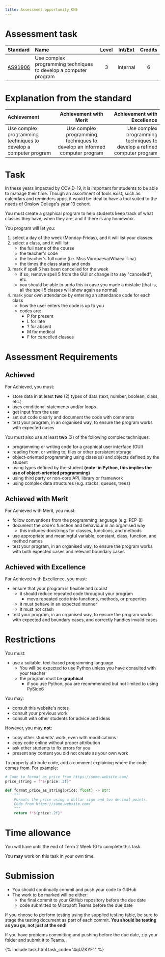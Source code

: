 ```yaml
---
title: Assessment opportunity ONE
---
```


# Assessment task

| Standard | Name | Level | Int/Ext | Credits |
| :-- | :-- | :-: | :-: | :-: |
| [AS91906](https://www.nzqa.govt.nz/nqfdocs/ncea-resource/achievements/2019/as91906.pdf) | Use complex programming techniques to develop a computer program | 3 | Internal | 6 |

# Explanation from the standard

| Achievement | Achievement with Merit | Achievement with Excellence |
| :-- | :-: | --: |
| Use complex programming techniques to develop a computer program | Use complex programming techniques to develop an informed computer program | Use complex programming techniques to develop a refined computer program |

# Task

In these years impacted by COVID-19, it is important for students to be able to manage their time. Though an assortment of tools exist, such as calendars and reminders apps, it would be ideal to have a tool suited to the needs of Onslow College's year 13 cohort.

You must create a graphical program to help students keep track of what classes they have, when they are, and if there is any homework.

You program will let you:

1. select a day of the week (Monday-Friday), and it will list your classes.
2. select a class, and it will list:
    - the full name of the course
    - the teacher's code
    - the teacher's full name (i.e. Miss Voropaeva/Whaea Tina)
    - the times the class starts and ends
3. mark if spell 5 has been cancelled for the week
    - if so, remove spell 5 from the GUI or change it to say "cancelled", etc.
    - you should be able to undo this in case you made a mistake (that is, all the spell 5 classes will show again as normal)
4. mark your own attendance by entering an attendance code for each class
    - how the user enters the code is up to you
    - codes are:
        - P for present
        - L for late
        - ? for absent
        - M for medical
        - F for cancelled classes

# Assessment Requirements

## Achieved

For Achieved, you must:

- store data in at least **two** (2) types of data (text, number, boolean, class, etc.)
- uses conditional statements and/or loops
- get input from the user
- set out code clearly and document the code with comments
- test your program, in an organised way, to ensure the program works with expected cases

You must also use at least **two** (2) of the following complex techniques:

- programming or writing code for a graphical user interface (GUI)
- reading from, or writing to, files or other persistent storage
- object-oriented programming using class(es) and objects defined by the student
- using types defined by the student **(note: in Python, this implies the use of object-oriented programming)**
- using third party or non-core API, library or framework
- using complex data structures (e.g. stacks, queues, trees)

## Achieved with Merit

For Achieved with Merit, you must:

- follow conventions from the programming language (e.g. PEP-8)
- document the code's function and behaviour in an organised way
    - this includes docstrings for classes, functions, and methods
- use appropriate and meaningful variable, constant, class, function, and method names
- test your program, in an organised way, to ensure the program works with both expected cases and relevant boundary cases

## Achieved with Excellence

For Achieved with Excellence, you must:

- ensure that your program is flexible and robust
  - it should reduce repeated code througout your program
      - move repeated code into functions, methods, or properties
  - it must behave in an expected manner
  - it must not crash
- test your program, in an organised way, to ensure the program works with expected and boundary cases, and correctly handles invalid cases

# Restrictions

You must:
- use a suitable, text-based programming language
  - You will be expected to use Python unless you have consulted with your teacher
  - the program must be **graphical**
      - if you use Python, you are recommended but not limited to using PySide6

You may:
- consult this website's notes
- consult your previous work
- consult with other students for advice and ideas

However, you may **not**:
- copy other students' work, even with modifications
- copy code online without proper attribution
- ask other students to fix errors for you
- present any content you did not create as your own work

To properly attribute code, add a comment explaining where the code comes from. For example:

```python
# Code to format as price from https://some.website.com/
price_string = f"${price:.2f}"
```

```python
def format_price_as_string(price: float) -> str:
    """
    Formats the price using a dollar sign and two decimal points.
    Code from https://some.website.com/
    """
    return f"${price:.2f}"
```

# Time allowance

You will have until the end of Term 2 Week 10 to complete this task.

You **may** work on this task in your own time.

# Submission

- You should continually commit and push your code to GitHub
- The work to be marked will be either:
    - the final commit to your GitHub repository before the due date
    - code submitted to Microsoft Teams before the due date

If you choose to perform testing using the supplied testing table, be sure to stage the testing document as part of each commit. **You should be testing as you go, not just at the end!**

If you have problems committing and pushing before the due date, zip your folder and submit it to Teams.

{% include task.html task_code="4qUZKYF1" %}